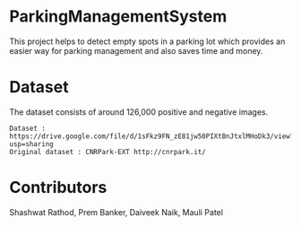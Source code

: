 # ParkingManagementSystem

This project helps to detect empty spots in a parking lot which provides an easier way for parking management and also saves time and money.

# Dataset

The dataset consists of around 126,000 positive and negative images.

    Dataset : https://drive.google.com/file/d/1sFkz9FN_zE81jw50PIXtBnJtxlMHoDk3/view?usp=sharing
    Original dataset : CNRPark-EXT http://cnrpark.it/
    
# Contributors

Shashwat Rathod, Prem Banker, Daiveek Naik, Mauli Patel
